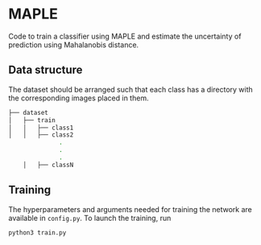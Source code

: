 # MAPLE

Code to train a classifier using MAPLE and estimate the uncertainty of prediction using Mahalanobis distance.
  

## Data structure

The dataset should be arranged such that each class has a directory with the corresponding images placed in them.

```bash
├── dataset
│   ├── train
│   │   ├── class1
│   │   ├── class2
              .
              .
              .
    │   ├── classN

```


## Training

The hyperparameters and arguments needed for training the network are available in `config.py`.
To launch the training, run 
```
python3 train.py
```

